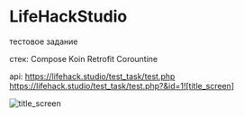# LifeHackStudio
тестовое задание

стек:
Compose
Koin
Retrofit
Corountine

api:
https://lifehack.studio/test_task/test.php
https://lifehack.studio/test_task/test.php?&id=1![title_screen]



![title_screen](https://user-images.githubusercontent.com/60013249/218084297-d53ea7f4-cfca-41e6-88ae-1cd85f7662fc.png)
